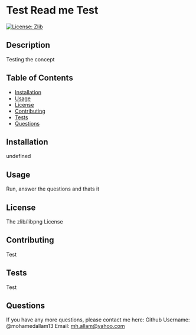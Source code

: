 #  Test Read me Test
[![License: Zlib](https://img.shields.io/badge/License-Zlib-lightgrey.svg)](https://opensource.org/licenses/Zlib)
## Description 

Testing the concept
## Table of Contents

* [Installation](#installation)
* [Usage](#usage)
* [License](#license)
* [Contributing](#contributing)
* [Tests](#tests)
* [Questions](#questions)

## Installation 

undefined
## Usage

Run, answer the questions and thats it
## License

The zlib/libpng License
## Contributing

Test
## Tests

Test
## Questions

 If you have any more questions, please contact me here:
Github Username: @mohamedallam13
Email: mh.allam@yahoo.com
